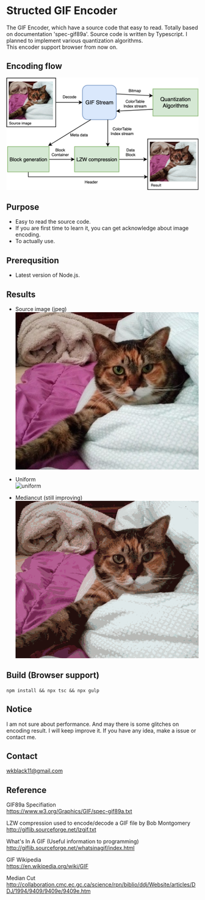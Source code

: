 Structed GIF Encoder
====================

The GIF Encoder, which have a source code that easy to read. Totally based on documentation 'spec-gif89a'. Source code is written by Typescript. I planned to implement various quantization algorithms.  
This encoder support browser from now on.

Encoding flow
-------------
![diagram](./diagram.png)

Purpose
-------
- Easy to read the source code.
- If you are first time to learn it, you can get acknowledge about image encoding.
- To actually use.

Prerequsition
-------------
- Latest version of Node.js.

Results
-------
 - Source image (jpeg)  
![source](./samples/test_image.jpg)

 - Uniform  
![uniform](./samples/uniform_result.gif)

 - Mediancut (still improving)  
![mediancut](./samples/mediancut_result.gif)

Build (Browser support)
-----
```npm install && npx tsc && npx gulp```

Notice
------
I am not sure about performance. And may there is some glitches on encoding result. I will keep improve it.
If you have any idea, make a issue or contact me.

Contact
-------
wkblack11@gmail.com

Reference
---------
GIF89a Specifiation  
https://www.w3.org/Graphics/GIF/spec-gif89a.txt

LZW compression used to encode/decode a GIF file by Bob Montgomery  
http://giflib.sourceforge.net/lzgif.txt

What's In A GIF (Useful information to programming)  
http://giflib.sourceforge.net/whatsinagif/index.html

GIF Wikipedia  
https://en.wikipedia.org/wiki/GIF

Median Cut  
http://collaboration.cmc.ec.gc.ca/science/rpn/biblio/ddj/Website/articles/DDJ/1994/9409/9409e/9409e.htm  